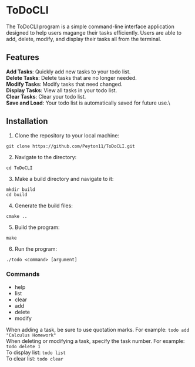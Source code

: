 # ToDoCLI
The ToDoCLI program is a simple command-line interface application designed to help users magange their tasks efficiently. Users are able to add, delete, modify, and display their tasks all from the terminal.

## Features
**Add Tasks**: Quickly add new tasks to your todo list.\
**Delete Tasks**: Delete tasks that are no longer needed.\
**Modify Tasks**: Modify tasks that need changed.\
**Display Tasks**: View all tasks in your todo list.\
**Clear Tasks**: Clear your todo list.\
**Save and Load**: Your todo list is automatically saved for future use.\

## Installation
1. Clone the repository to your local machine:
```
git clone https://github.com/Peyton11/ToDoCLI.git
```
2. Navigate to the directory:
```
cd ToDoCLI
```

3. Make a build directory and navigate to it:
```
mkdir build
cd build
```

4. Generate the build files:
```
cmake ..
```

5. Build the program:
```
make
```

6. Run the program:
```
./todo <command> [argument]
```

### Commands
- help
- list
- clear
- add
- delete
- modify

When adding a task, be sure to use quotation marks. For example: `todo add "Calculus Homework"`\
When deleting or modifying a task, specify the task number. For example: `todo delete 1`\
To display list: `todo list`\
To clear list: `todo clear`
